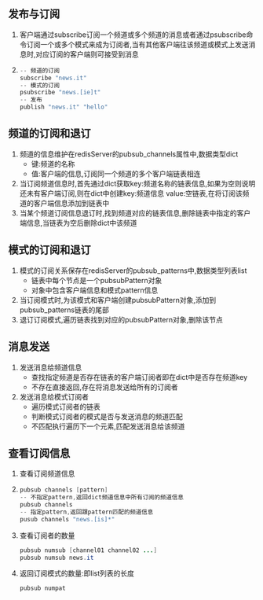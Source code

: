 ## 发布与订阅

1. 客户端通过subscribe订阅一个频道或多个频道的消息或者通过psubscribe命令订阅一个或多个模式来成为订阅者,当有其他客户端往该频道或模式上发送消息时,对应订阅的客户端则可接受到消息

2. ```java
   -- 频道的订阅
   subscribe "news.it"
   -- 模式的订阅
   psubscribe "news.[ie]t"
   -- 发布
   publish "news.it" "hello"
   
   ```



## 频道的订阅和退订

1. 频道的信息维护在redisServer的pubsub_channels属性中,数据类型dict
   - 键:频道的名称
   - 值:客户端的信息,订阅同一个频道的多个客户端链表相连
2. 当订阅频道信息时,首先通过dict获取key:频道名称的链表信息,如果为空则说明还未有客户端订阅,则在dict中创建key:频道信息 value:空链表,在将订阅该频道的客户端信息添加到链表中
3. 当某个频道订阅信息退订时,找到频道对应的链表信息,删除链表中指定的客户端信息,当链表为空后删除dict中该频道



## 模式的订阅和退订

1. 模式的订阅关系保存在redisServer的pubsub_patterns中,数据类型列表list
   - 链表中每个节点是一个pubsubPattern对象
   - 对象中包含客户端信息和模式pattern信息
2. 当订阅模式时,为该模式和客户端创建pubsubPattern对象,添加到pubsub_patterns链表的尾部
3. 退订订阅模式,遍历链表找到对应的pubsubPattern对象,删除该节点



## 消息发送

1. 发送消息给频道信息
   - 查找指定频道是否存在链表的客户端订阅者即在dict中是否存在频道key
   - 不存在直接返回,存在将消息发送给所有的订阅者
2. 发送消息给模式订阅者
   - 遍历模式订阅者的链表
   - 判断模式订阅者的模式是否与发送消息的频道匹配
   - 不匹配执行遍历下一个元素,匹配发送消息给该频道



## 查看订阅信息

1. 查看订阅频道信息

2. ```java
   pubsub channels [pattern]
   -- 不指定pattern,返回dict频道信息中所有订阅的频道信息
   pubsub channels
   -- 指定pattern,返回跟pattern匹配的频道信息
   pusub channels "news.[is]*"
   ```

3. 查看订阅者的数量

   ```java
   pubsub numsub [channel01 channel02 ...]
   pubsub numsub news.it
   ```

4. 返回订阅模式的数量:即list列表的长度

   ```java
   pubsub numpat
   ```

   

